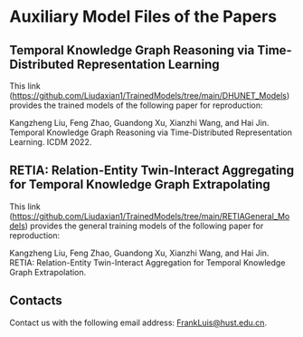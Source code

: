 # Auxiliary Model Files of the Papers

## Temporal Knowledge Graph Reasoning via Time-Distributed Representation Learning

This link (https://github.com/Liudaxian1/TrainedModels/tree/main/DHUNET_Models) provides the trained models of the following paper for reproduction:

Kangzheng Liu, Feng Zhao, Guandong Xu, Xianzhi Wang, and Hai Jin. Temporal Knowledge Graph Reasoning via Time-Distributed Representation Learning. ICDM 2022.

## RETIA: Relation-Entity Twin-Interact Aggregating for Temporal Knowledge Graph Extrapolating

This link (https://github.com/Liudaxian1/TrainedModels/tree/main/RETIAGeneral_Models) provides the general training models of the following paper for reproduction:

Kangzheng Liu, Feng Zhao, Guandong Xu, Xianzhi Wang, and Hai Jin. RETIA: Relation-Entity Twin-Interact Aggregation for Temporal Knowledge Graph Extrapolation.

## Contacts

Contact us with the following email address: FrankLuis@hust.edu.cn.
